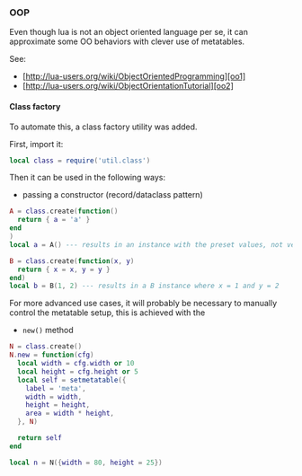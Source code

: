 ### OOP

Even though lua is not an object oriented language per se, it can approximate
some OO behaviors with clever use of metatables.

See:

- [http://lua-users.org/wiki/ObjectOrientedProgramming][oo1]
- [http://lua-users.org/wiki/ObjectOrientationTutorial][oo2]

#### Class factory

To automate this, a class factory utility was added.

First, import it:

```lua
local class = require('util.class')
```

Then it can be used in the following ways:

- passing a constructor (record/dataclass pattern)

```lua
A = class.create(function()
  return { a = 'a' }
end
)
local a = A() --- results in an instance with the preset values, not very useful

B = class.create(function(x, y)
  return { x = x, y = y }
end)
local b = B(1, 2) --- results in a B instance where x = 1 and y = 2

```

For more advanced use cases, it will probably be necessary to manually control the
metatable setup, this is achieved with the

- `new()` method

```lua
N = class.create()
N.new = function(cfg)
  local width = cfg.width or 10
  local height = cfg.height or 5
  local self = setmetatable({
    label = 'meta',
    width = width,
    height = height,
    area = width * height,
  }, N)

  return self
end

local n = N({width = 80, height = 25})
```

[oo1]: https://archive.vn/B3buW
[oo2]: https://archive.vn/muhJx
